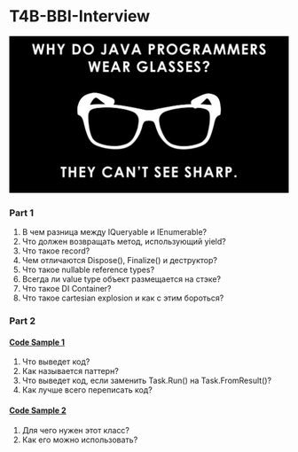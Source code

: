 # T4B-BBI-Interview
![plot](./Resources/joke.jpg)
### Part 1
1. В чем разница между IQueryable и IEnumerable?
2. Что должен возвращать метод, использующий yield?
3. Что такое record?
4. Чем отличаются Dispose(), Finalize() и деструктор?
5. Что такое nullable reference types?
6. Всегда ли value type объект размещается на стэке?
7. Что такое DI Container?
8. Что такое cartesian explosion и как с этим бороться?

### Part 2
#### [Code Sample 1](https://github.com/MikeAmputer/T4B-BBI-Interview/blob/main/CodeSamples/CodeSample-1/Program.cs)
1. Что выведет код?
2. Как называется паттерн?
3. Что выведет код, если заменить Task.Run() на Task.FromResult()?
4. Как лучше всего переписать код?

#### [Code Sample 2](https://github.com/MikeAmputer/T4B-BBI-Interview/blob/main/CodeSamples/CodeSample-2/ChunkedAsyncEnumerator.cs)
1. Для чего нужен этот класс?
2. Как его можно использовать?

